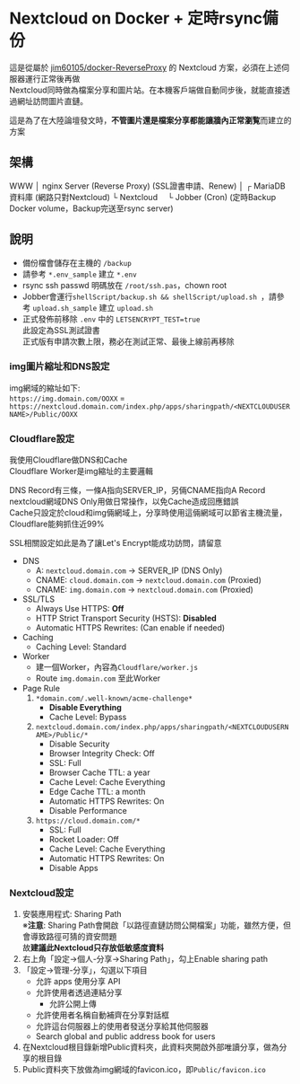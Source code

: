 # Nextcloud on Docker + 定時rsync備份
這是從屬於 [jim60105/docker-ReverseProxy](https://github.com/jim60105/docker-ReverseProxy) 的 Nextcloud 方案，必須在上述伺服器運行正常後再做\
Nextcloud同時做為檔案分享和圖片站。在本機客戶端做自動同步後，就能直接透過網址訪問圖片直鏈。

這是為了在大陸論壇發文時，**不管圖片還是檔案分享都能讓牆內正常瀏覧**而建立的方案

## 架構
WWW
│
nginx Server (Reverse Proxy) (SSL證書申請、Renew)
│  ┌ MariaDB資料庫 (網路只對Nextcloud)
└ Nextcloud
 　└ Jobber (Cron) (定時Backup Docker volume，Backup完送至rsync server) 

## 說明
* 備份檔會儲存在主機的 `/backup`
* 請參考 `*.env_sample` 建立 `*.env`
* rsync ssh passwd 明碼放在 `/root/ssh.pas`，chown root
* Jobber會運行`shellScript/backup.sh && shellScript/upload.sh `，請參考 `upload.sh_sample` 建立 `upload.sh`
* 正式發佈前移除 `.env` 中的 `LETSENCRYPT_TEST=true`\
此設定為SSL測試證書\
正式版有申請次數上限，務必在測試正常、最後上線前再移除

### img圖片縮址和DNS設定
img網域的縮址如下:\
`https://img.domain.com/OOXX` = \
`https://nextcloud.domain.com/index.php/apps/sharingpath/<NEXTCLOUDUSERNAME>/Public/OOXX`

### Cloudflare設定
我使用Cloudflare做DNS和Cache\
Cloudflare Worker是img縮址的主要邏輯

DNS Record有三條，一條A指向SERVER_IP，另倆CNAME指向A Record\
nextcloud網域DNS Only用做日常操作，以免Cache造成回應錯誤\
Cache只設定於cloud和img倆網域上，分享時使用這倆網域可以節省主機流量，Cloudflare能夠抓住近99%

SSL相關設定如此是為了讓Let's Encrypt能成功訪問，請留意

* DNS
	* A: `nextcloud.domain.com` → SERVER_IP (DNS Only)
	* CNAME: `cloud.domain.com` → `nextcloud.domain.com` (Proxied)
	* CNAME: `img.domain.com` → `nextcloud.domain.com` (Proxied)
* SSL/TLS
	* Always Use HTTPS: **Off**
	* HTTP Strict Transport Security (HSTS): **Disabled**
	* Automatic HTTPS Rewrites: (Can enable if needed)
* Caching
	* Caching Level: Standard
* Worker
	* 建一個Worker，內容為`Cloudflare/worker.js`
	* Route `img.domain.com` 至此Worker
* Page Rule
	1. `*domain.com/.well-known/acme-challenge*`
		* **Disable Everything**
		* Cache Level: Bypass
	1. `nextcloud.domain.com/index.php/apps/sharingpath/<NEXTCLOUDUSERNAME>/Public/*`
		* Disable Security
		* Browser Integrity Check: Off
		* SSL: Full
		* Browser Cache TTL: a year
		* Cache Level: Cache Everything
		* Edge Cache TTL: a month
		* Automatic HTTPS Rewrites: On
		* Disable Performance
	1. `https://cloud.domain.com/*`
		* SSL: Full
		* Rocket Loader: Off
		* Cache Level: Cache Everything
		* Automatic HTTPS Rewrites: On
		* Disable Apps

### Nextcloud設定
1. 安裝應用程式: Sharing Path\
※**注意**: Sharing Path會開啟「以路徑直鏈訪問公開檔案」功能，雖然方便，但會導致路徑可猜的資安問題\
故**建議此Nextcloud只存放低敏感度資料**
1. 右上角「設定→個人-分享→Sharing Path」，勾上Enable sharing path
1. 「設定→管理-分享」，勾選以下項目
	* 允許 apps 使用分享 API
	* 允許使用者透過連結分享
		* 允許公開上傳
	* 允許使用者名稱自動補齊在分享對話框
	* 允許這台伺服器上的使用者發送分享給其他伺服器
	* Search global and public address book for users 
1. 在Nextcloud根目錄新增Public資料夾，此資料夾開啟外部唯讀分享，做為分享的根目錄
1. Public資料夾下放做為img網域的favicon.ico，即`Public/favicon.ico`
